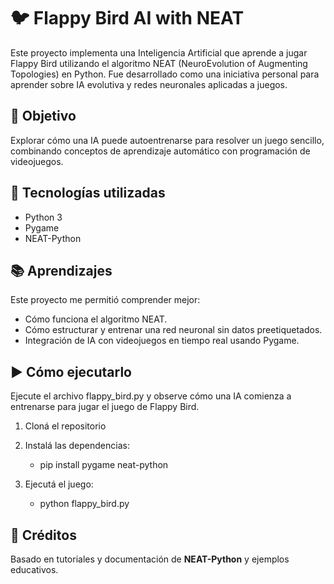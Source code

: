 # 🐦 Flappy Bird AI with NEAT

Este proyecto implementa una Inteligencia Artificial que aprende a jugar Flappy Bird utilizando el algoritmo NEAT (NeuroEvolution of Augmenting Topologies) en Python. Fue desarrollado como una iniciativa personal para aprender sobre IA evolutiva y redes neuronales aplicadas a juegos.


## 🎯 Objetivo

Explorar cómo una IA puede autoentrenarse para resolver un juego sencillo, combinando conceptos de aprendizaje automático con programación de videojuegos.

## 🧠 Tecnologías utilizadas

* Python 3
* Pygame
* NEAT-Python

## 📚 Aprendizajes

Este proyecto me permitió comprender mejor:

* Cómo funciona el algoritmo NEAT.
* Cómo estructurar y entrenar una red neuronal sin datos preetiquetados.
* Integración de IA con videojuegos en tiempo real usando Pygame.

## ▶️ Cómo ejecutarlo
Ejecute el archivo flappy_bird.py y observe cómo una IA comienza a entrenarse para jugar el juego de Flappy Bird.

1. Cloná el repositorio
2. Instalá las dependencias:
   - pip install pygame neat-python

3. Ejecutá el juego:
   - python flappy_bird.py

## 📄 Créditos

Basado en tutoriales y documentación de **NEAT-Python**  y ejemplos educativos.
